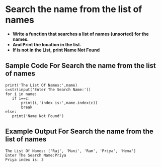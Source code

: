 # Search the name from the list of names
- **Write a function that searches a list of names (unsorted) for the names.**
- **And Print the location in the list.** 
- **If is not in the List, print Name Not Found**
## Sample Code For Search the name from the list of names
```
print('The List Of Names:',name)
c=str(input('Enter The Search Name:'))
for i in name:
   if i==c:
       print(i,'index is:',name.index(c))
       break
else:
   print('Name Not Found') 
```
## Example Output For Search the name from the list of names
```
The List Of Names: ['Raj', 'Mani', 'Ram', 'Priya', 'Hema']
Enter The Search Name:Priya
Priya index is: 3
```
